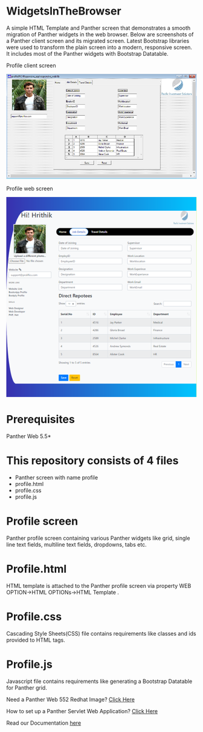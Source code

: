 # WidgetsInTheBrowser
A simple HTML Template and Panther screen that demonstrates a smooth migration of Panther widgets in the web browser. Below are screenshots of a Panther client screen and its migrated screen. Latest Bootstrap libraries were used to transform the plain screen into a modern, responsive screen. It includes most of the Panther widgets with Bootstrap Datatable.

Profile client screen

![](ProfileClient.PNG)

Profile web screen

![](ProfileWeb.PNG)

# Prerequisites
Panther Web 5.5*

# This repository consists of 4 files
* Panther screen with name profile
* profile.html
* profile.css
* profile.js

# Profile screen
Panther profile screen containing various Panther widgets like grid, single line text fields, multiline text fields, dropdowns, tabs etc.

# Profile.html
HTML template is attached to the Panther profile screen via property WEB OPTION->HTML OPTIONs->HTML Template .

# Profile.css
Cascading Style Sheets(CSS) file contains requirements like classes and ids provided to HTML tags.

# Profile.js
Javascript file contains requirements like generating a Bootstrap Datatable for Panther grid.

Need a Panther Web 552 Redhat Image? [Click Here](https://hub.docker.com/r/prolificspanther/pantherweb "Named link title") 

How to set up a Panther Servlet Web Application? [Click Here](https://github.com/ProlificsPanther/PantherWeb/releases "Named link title")

Read our Documentation [here](https://docs.prolifics.com)
